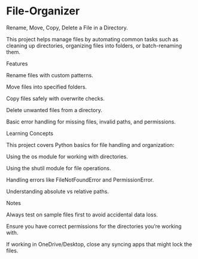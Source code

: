 # File-Organizer
Rename, Move, Copy, Delete a File in a Directory.

This project helps manage files by automating common tasks such as cleaning up directories, organizing files into folders, or batch-renaming them.

Features

Rename files with custom patterns.

Move files into specified folders.

Copy files safely with overwrite checks.

Delete unwanted files from a directory.

Basic error handling for missing files, invalid paths, and permissions.

Learning Concepts

This project covers Python basics for file handling and organization:

Using the os module for working with directories.

Using the shutil module for file operations.

Handling errors like FileNotFoundError and PermissionError.

Understanding absolute vs relative paths.

Notes

Always test on sample files first to avoid accidental data loss.

Ensure you have correct permissions for the directories you’re working with.

If working in OneDrive/Desktop, close any syncing apps that might lock the files.
